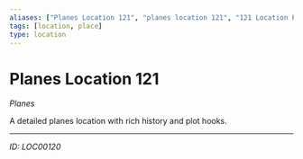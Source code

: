 ```yaml
---
aliases: ["Planes Location 121", "planes location 121", "121 Location Planes"]
tags: [location, place]
type: location
---
```


# Planes Location 121

*Planes*

A detailed planes location with rich history and plot hooks.

---
*ID: LOC00120*